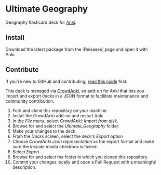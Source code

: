 # Ultimate Geography

Geography flashcard deck for [Anki](http://ankisrs.net/).

## Install

Download the latest package from the [Releases] page and open it with Anki.

## Contribute

If you're new to GitHub and contributing, [read this guide](https://guides.github.com/activities/contributing-to-open-source/) first.

This deck is managed via [CrowdAnki](https://ankiweb.net/shared/info/1788670778), an add-on for Anki 
that lets you import and export decks in a JSON format to facilitate maintenance and community contribution.

1. Fork and clone this repository on your machine.
2. Install the CrowdAnki add-on and restart Anki.
3. In the _File_ menu, select _CrowdAnki: Import from disk_.
4. Browse for and select the _Ultimate\_Geography_ folder.
5. Make your changes to the deck.
6. From the _Decks_ screen, select the deck's _Export_ option
7. Choose _CrowdAnki Json representation_ as the export format and make sure the _Include media_ checkbox is ticked.
8. Select _Export..._
9. Browse for and select the folder in which you cloned this repository.
10. Commit your changes locally and open a Pull Request with a meaningful description.
